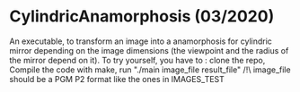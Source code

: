 # CylindricAnamorphosis (03/2020)
An executable, to transform an image into a anamorphosis for cylindric mirror depending on the image dimensions (the viewpoint and the radius of the mirror depend on it).
To try yourself, you have to :  clone the repo, Compile the code with make, run "./main image_file result_file"
/!\ image_file should be a PGM P2 format like the ones in IMAGES_TEST
